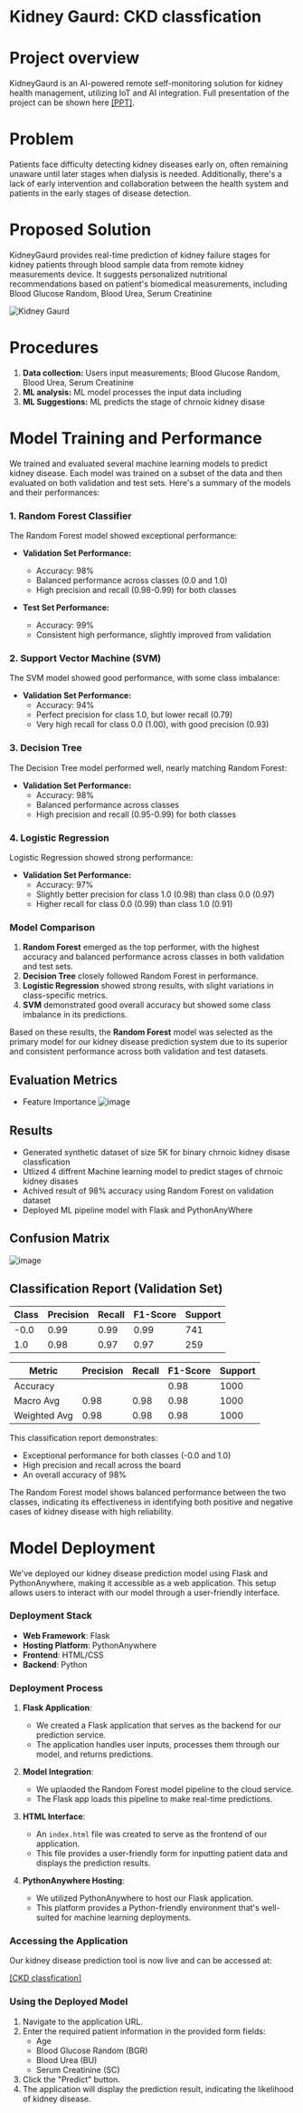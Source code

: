 # Kidney Gaurd: CKD classfication



# Project overview

KidneyGaurd is an AI-powered remote self-monitoring solution for kidney health management, utilizing IoT and AI integration. Full presentation of the project can be shown here [[PPT]](https://www.canva.com/design/DAGSnzCsKsw/umnO-dffEIVahDIzuDNM3g/edit?utm_content=DAGSnzCsKsw&utm_campaign=designshare&utm_medium=link2&utm_source=sharebutton).

# Problem

Patients face difficulty detecting kidney diseases early on, often remaining unaware until later stages when dialysis is needed. Additionally, there's a lack of early intervention and collaboration between the health system and patients in the early stages of disease detection.

# Proposed Solution

KidneyGaurd provides real-time prediction of kidney failure stages for kidney patients through blood sample data from remote kidney measurements device. It suggests personalized nutritional recommendations based on patient's biomedical measurements, including Blood Glucose Random, Blood Urea, Serum Creatinine

![Kidney Gaurd](https://github.com/user-attachments/assets/0e7a72aa-d72d-4adf-841b-120a969c84bd)


# Procedures

1. **Data collection:** Users input measurements; Blood Glucose Random, Blood Urea, Serum Creatinine
2. **ML analysis:** ML model processes the input data including
3. **ML Suggestions:** ML predicts the stage of chrnoic kidney disase


# Model Training and Performance

We trained and evaluated several machine learning models to predict kidney disease. Each model was trained on a subset of the data and then evaluated on both validation and test sets. Here's a summary of the models and their performances:

### 1. Random Forest Classifier

The Random Forest model showed exceptional performance:

- **Validation Set Performance:**
  - Accuracy: 98%
  - Balanced performance across classes (0.0 and 1.0)
  - High precision and recall (0.98-0.99) for both classes

- **Test Set Performance:**
  - Accuracy: 99%
  - Consistent high performance, slightly improved from validation

### 2. Support Vector Machine (SVM)

The SVM model showed good performance, with some class imbalance:

- **Validation Set Performance:**
  - Accuracy: 94%
  - Perfect precision for class 1.0, but lower recall (0.79)
  - Very high recall for class 0.0 (1.00), with good precision (0.93)

### 3. Decision Tree

The Decision Tree model performed well, nearly matching Random Forest:

- **Validation Set Performance:**
  - Accuracy: 98%
  - Balanced performance across classes
  - High precision and recall (0.95-0.99) for both classes

### 4. Logistic Regression

Logistic Regression showed strong performance:

- **Validation Set Performance:**
  - Accuracy: 97%
  - Slightly better precision for class 1.0 (0.98) than class 0.0 (0.97)
  - Higher recall for class 0.0 (0.99) than class 1.0 (0.91)

### Model Comparison

1. **Random Forest** emerged as the top performer, with the highest accuracy and balanced performance across classes in both validation and test sets.
2. **Decision Tree** closely followed Random Forest in performance.
3. **Logistic Regression** showed strong results, with slight variations in class-specific metrics.
4. **SVM** demonstrated good overall accuracy but showed some class imbalance in its predictions.

Based on these results, the **Random Forest** model was selected as the primary model for our kidney disease prediction system due to its superior and consistent performance across both validation and test datasets.


## Evaluation Metrics

- Feature Importance
![image](https://github.com/user-attachments/assets/954e203b-23c5-4841-9e11-7bd5c4699ad1)




## Results

- Generated synthetic dataset of size 5K for binary chrnoic kidney disase classfication
- Utlized 4 diffrent Machine learning model to predict stages of chrnoic kidney disases
- Achived result of 98% accuracy using Random Forest on validation dataset
- Deployed ML pipeline model with Flask and PythonAnyWhere


## Confusion Matrix


![image](https://github.com/user-attachments/assets/e522802a-1da3-46cb-a9d3-a9fe9a72ab6e)



## Classification Report (Validation Set)

| Class | Precision | Recall | F1-Score | Support |
|-------|-----------|--------|----------|---------|
| -0.0  | 0.99      | 0.99   | 0.99     | 741     |
| 1.0   | 0.98      | 0.97   | 0.97     | 259     |

| Metric       | Precision | Recall | F1-Score | Support |
|--------------|-----------|--------|----------|---------|
| Accuracy     |           |        | 0.98     | 1000    |
| Macro Avg    | 0.98      | 0.98   | 0.98     | 1000    |
| Weighted Avg | 0.98      | 0.98   | 0.98     | 1000    |

This classification report demonstrates:
- Exceptional performance for both classes (-0.0 and 1.0)
- High precision and recall across the board
- An overall accuracy of 98%

The Random Forest model shows balanced performance between the two classes, indicating its effectiveness in identifying both positive and negative cases of kidney disease with high reliability.

# Model Deployment
We've deployed our kidney disease prediction model using Flask and PythonAnywhere, making it accessible as a web application. This setup allows users to interact with our model through a user-friendly interface.

### Deployment Stack

- **Web Framework**: Flask
- **Hosting Platform**: PythonAnywhere
- **Frontend**: HTML/CSS
- **Backend**: Python

### Deployment Process

1. **Flask Application**: 
   - We created a Flask application that serves as the backend for our prediction service.
   - The application handles user inputs, processes them through our model, and returns predictions.

2. **Model Integration**:
   - We uplaoded the Random Forest model pipeline to the cloud service.
   - The Flask app loads this pipeline to make real-time predictions.

3. **HTML Interface**:
   - An `index.html` file was created to serve as the frontend of our application.
   - This file provides a user-friendly form for inputting patient data and displays the prediction results.

4. **PythonAnywhere Hosting**:
   - We utilized PythonAnywhere to host our Flask application.
   - This platform provides a Python-friendly environment that's well-suited for machine learning deployments.

### Accessing the Application

Our kidney disease prediction tool is now live and can be accessed at:

[[CKD classfication]](https://fate24.pythonanywhere.com/)

### Using the Deployed Model

1. Navigate to the application URL.
2. Enter the required patient information in the provided form fields:
   - Age
   - Blood Glucose Random (BGR)
   - Blood Urea (BU)
   - Serum Creatinine (SC)
3. Click the "Predict" button.
4. The application will display the prediction result, indicating the likelihood of kidney disease.




